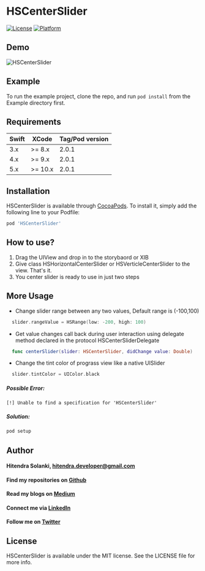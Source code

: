 # HSCenterSlider

[![License](https://img.shields.io/cocoapods/l/HSCenterSlider.svg?style=flat)](http://cocoapods.org/pods/HSCenterSlider)
[![Platform](https://img.shields.io/cocoapods/p/HSCenterSlider.svg?style=flat)](http://cocoapods.org/pods/HSCenterSlider)

## Demo
![HSCenterSlider](https://github.com/hitendradeveloper/HSCenterSlider/blob/master/HSCenterSlider%20-%20Verticle%20Demo%202.gif)


## Example

To run the example project, clone the repo, and run `pod install` from the Example directory first.

## Requirements
| Swift  | XCode | Tag/Pod version |
| --- | ------------- | ------ |
| 3.x  | >= 8.x  | 2.0.1 |
| 4.x  | >= 9.x  | 2.0.1 |
| 5.x  | >= 10.x | 2.0.1 |

## Installation

HSCenterSlider is available through [CocoaPods](http://cocoapods.org). To install
it, simply add the following line to your Podfile:

```ruby
pod 'HSCenterSlider'
```

## How to use?
1. Drag the UIView and drop in to the storybaord or XIB
2. Give class HSHorizontalCenterSlider or HSVerticleCenterSlider to the view. That's it.
3. You center slider is ready to use in just two steps
   
## More Usage
- Change slider range between any two values, Default range is (-100,100)
```Swift
  slider.rangeValue = HSRange(low: -200, high: 100)
```

- Get value changes call back during user interaction using delegate method declared in the protocol HSCenterSliderDelegate
```Swift
  func centerSlider(slider: HSCenterSlider, didChange value: Double)
```

- Change the tint color of prograss view like a native UISlider
```Swift
  slider.tintColor = UIColor.black
```




##### Possible Error:
`[!] Unable to find a specification for 'HSCenterSlider'` 
##### Solution:

```ruby
pod setup
```


## Author
#### Hitendra Solanki, [hitendra.developer@gmail.com](mailto://hitendra.developer@gmail.com)

#### Find my repositories on [Github](https://github.com/hitendradeveloper)
#### Read my blogs on [Medium](https://medium.com/@hitendrahckr)
#### Connect me via [LinkedIn](http://in.linkedin.com/in/hitendradeveloper)
#### Follow me on [Twitter](https://twitter.com/hitendrahckr)



## License

HSCenterSlider is available under the MIT license. See the LICENSE file for more info.
